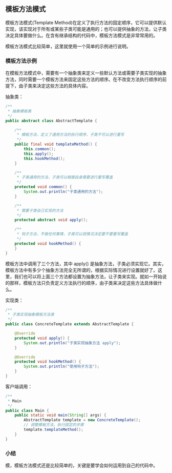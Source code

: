 ## 模板方法模式

模板方法模式(Template Method)在定义了执行方法的固定顺序，它可以提供默认实现，该实现对于所有或某些子类可能是通用的；也可以提供抽象的方法，让子类决定具体要做什么。在含有继承结构的代码中，模板方法模式是非常常用的。

模板方法模式比较简单，这里就使用一个简单的示例进行说明。

### 模板方法示例

在模板方法模式中，需要有一个抽象类来定义一些默认方法或需要子类实现的抽象方法，同时需要一个模板方法来固定这些方法的顺序。在不改变方法执行顺序的前提下，由子类来决定这些方法的具体内容。


抽象类：

```java
/**
 * 抽象模板类
 */
public abstract class AbstractTemplate {

    /**
     * 模板方法，定义了通用方法的执行顺序，子类不可以进行重写
     */
    public final void templateMethod() {
        this.common();
        this.apply();
        this.hookMethod();
    }

    /**
     * 子类通用的方法，子类可以根据自身需要进行重写覆盖
     */
    protected void common() {
        System.out.println("子类通用的方法");
    }

    /**
     * 需要子类自己实现的方法
     */
    protected abstract void apply();

    /**
     * 钩子方法，不做任何事情，子类可以视情况决定要不要重写覆盖
     */
    protected void hookMethod() {
    }
}
```
模板方法中调用了三个方法，其中 apply() 是抽象方法，子类必须实现它。其实，模板方法中有多少个抽象方法完全无所谓的，根据实际情况进行设置就好了。这里，我们也可以将上面三个方法都设置为抽象方法，让子类来实现。就如一开始说的那样，模板方法只负责定义方法执行的顺序，由子类来决定这些方法具体做什么。

实现类：

```java
/**
 * 子类实现抽象模板方法类
 */
public class ConcreteTemplate extends AbstractTemplate {

    @Override
    protected void apply() {
        System.out.println("子类实现抽象方法 apply");
    }

    @Override
    protected void hookMethod() {
        System.out.println("使用钩子方法");
    }
}
```

客户端调用：

```java
/**
 * Main
 */
public class Main {
    public static void main(String[] args) {
        AbstractTemplate template = new ConcreteTemplate();
        // 调整模板方法，执行固定的步骤
        template.templateMethod();
    }
}
```

### 小结

模，模板方法模式还是比较简单的，关键是要学会如何运用到自己的代码中。